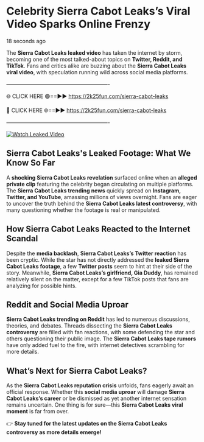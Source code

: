 # Celebrity Sierra Cabot Leaks’s Viral Video Sparks Online Frenzy

18 seconds ago

The **Sierra Cabot Leaks leaked video** has taken the internet by storm, becoming one of the most talked-about topics on **Twitter, Reddit, and TikTok**. Fans and critics alike are buzzing about the **Sierra Cabot Leaks viral video**, with speculation running wild across social media platforms.

———————————————————-

🌐 CLICK HERE 🟢==►► https://2k25fun.com/sierra-cabot-leaks

🔴 CLICK HERE 🌐==►► https://2k25fun.com/sierra-cabot-leaks

———————————————————-

[![Watch Leaked Video](https://miro.medium.com/v2/resize:fit:828/format:webp/1*cilzJN44JGOrTw9NJCrNHA.gif "Watch Leaked Video")](https://2k25fun.com/sierra-cabot-leaks)

## **Sierra Cabot Leaks's Leaked Footage: What We Know So Far**  
A **shocking Sierra Cabot Leaks revelation** surfaced online when an **alleged private clip** featuring the celebrity began circulating on multiple platforms. The **Sierra Cabot Leaks trending news** quickly spread on **Instagram, Twitter, and YouTube**, amassing millions of views overnight. Fans are eager to uncover the truth behind the **Sierra Cabot Leaks latest controversy**, with many questioning whether the footage is real or manipulated.  

## **How Sierra Cabot Leaks Reacted to the Internet Scandal**  
Despite the **media backlash**, **Sierra Cabot Leaks’s Twitter reaction** has been cryptic. While the star has not directly addressed the **leaked Sierra Cabot Leaks footage**, a few **Twitter posts** seem to hint at their side of the story. Meanwhile, **Sierra Cabot Leaks’s girlfriend, Gia Duddy**, has remained relatively silent on the matter, except for a few TikTok posts that fans are analyzing for possible hints.  

## **Reddit and Social Media Uproar**  
**Sierra Cabot Leaks trending on Reddit** has led to numerous discussions, theories, and debates. Threads dissecting the **Sierra Cabot Leaks controversy** are filled with fan reactions, with some defending the star and others questioning their public image. The **Sierra Cabot Leaks tape rumors** have only added fuel to the fire, with internet detectives scrambling for more details.  

## **What’s Next for Sierra Cabot Leaks?**  
As the **Sierra Cabot Leaks reputation crisis** unfolds, fans eagerly await an official response. Whether this **social media uproar** will damage **Sierra Cabot Leaks’s career** or be dismissed as yet another internet sensation remains uncertain. One thing is for sure—this **Sierra Cabot Leaks viral moment** is far from over.  

👉 **Stay tuned for the latest updates on the Sierra Cabot Leaks controversy as more details emerge!**  